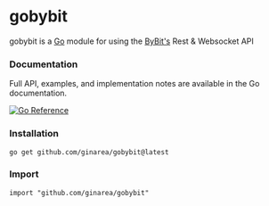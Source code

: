 # gobybit

gobybit is a [Go](http://golang.org/) module for using the [ByBit's](https://www.bybit.com/) Rest & Websocket API


### Documentation

Full API, examples, and implementation notes are available in the Go
documentation.

[![Go Reference](https://pkg.go.dev/badge/github.com/ginarea/gobybit.svg)](https://pkg.go.dev/github.com/ginarea/gobybit)

### Installation

    go get github.com/ginarea/gobybit@latest

### Import

    import "github.com/ginarea/gobybit"

